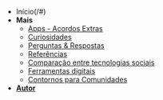 * Início(/#)
* **Mais**
  * [Apps - Acordos Extras](/apps.md)
  * [Curiosidades](/curiosidades.md)
  * [Perguntas & Respostas](/perguntas.md)
  * [Referências](/referências.md)
  * [Comparação entre tecnologias sociais](/tecnologias.md)
  * [Ferramentas digitais](/ferramentas.md)
  * [Contornos para Comunidades](/comunidades.md)
 * [**Autor**](https://renatocaliari.com)
